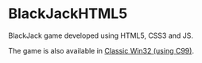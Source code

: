# BlackJackHTML5
BlackJack game developed using HTML5, CSS3 and JS.

The game is also available in [Classic Win32 (using C99)](https://raymai97.github.io/win32playground/).
